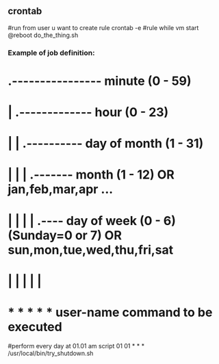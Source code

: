 ## crontab
#run from user u want to create rule
crontab -e
#rule while vm start
@reboot do_the_thing.sh

### Example of job definition:
# .---------------- minute (0 - 59)
# |  .------------- hour (0 - 23)
# |  |  .---------- day of month (1 - 31)
# |  |  |  .------- month (1 - 12) OR jan,feb,mar,apr ...
# |  |  |  |  .---- day of week (0 - 6) (Sunday=0 or 7) OR sun,mon,tue,wed,thu,fri,sat
# |  |  |  |  |
# *  *  *  *  * user-name  command to be executed

#perform every day at 01.01 am script
01 01 * * * /usr/local/bin/try_shutdown.sh